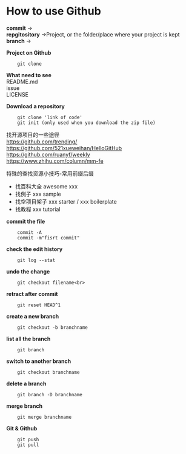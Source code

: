 # How to use Github

**commit** -><br>
**repgitository** ->Project, or the folder/place where your project is kept<br>
**branch** ->

**Project on Github** <br>

        git clone

**What need to see**<br>
README.md<br>
issue<br>
LICENSE<br>

**Download a repository**<br>

        git clone 'link of code'
        git init (only used when you download the zip file)

找开源项目的一些途径<br>
https://github.com/trending/<br>
https://github.com/521xueweihan/HelloGitHub<br>
https://github.com/ruanyf/weekly<br>
https://www.zhihu.com/column/mm-fe

特殊的查找资源小技巧-常用前缀后缀<br>
* 找百科大全 awesome xxx<br>
* 找例子 xxx sample<br>
* 找空项目架子 xxx starter / xxx boilerplate<br>
* 找教程  xxx tutorial

**commit the file**

        commit -A
        commit -m"fisrt commit"

**check the edit history**

        git log --stat

**undo the change**

        git checkout filename<br>

**retract after commit**

        git reset HEAD^1

**create a new branch**

        git checkout -b branchname

**list all the branch**

        git branch

**switch to another branch**

        git checkout branchname

**delete a branch**

        git branch -D branchname

**merge branch**

        git merge branchname

**Git & Github**

        git push
        git pull
